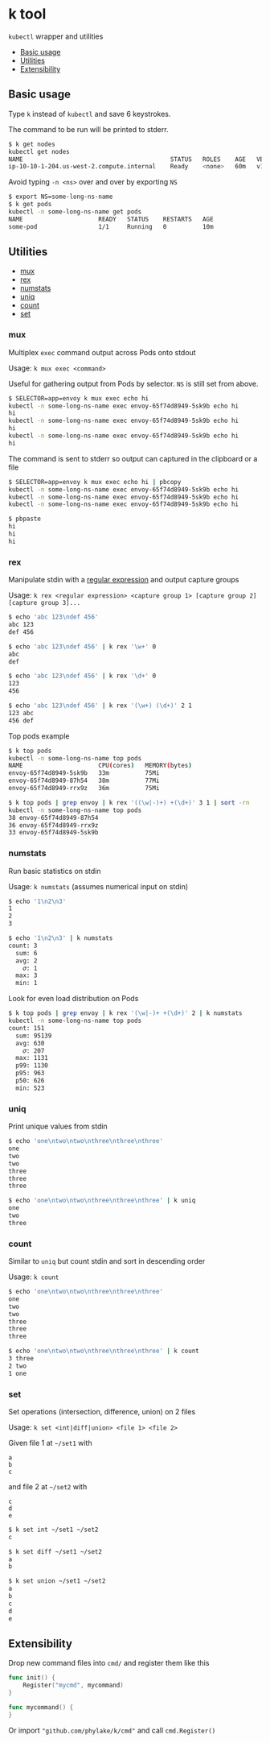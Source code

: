 k tool
======

`kubectl` wrapper and utilities

- [Basic usage](#basic-usage)
- [Utilities](#utilities)
- [Extensibility](#extensibility)

Basic usage
-----------

Type `k` instead of `kubectl` and save 6 keystrokes.

The command to be run will be printed to stderr.

```bash
$ k get nodes
kubectl get nodes
NAME                                         STATUS   ROLES    AGE   VERSION
ip-10-10-1-204.us-west-2.compute.internal    Ready    <none>   60m   v1.18.14
```

Avoid typing `-n <ns>` over and over by exporting `NS`

```bash
$ export NS=some-long-ns-name
$ k get pods
kubectl -n some-long-ns-name get pods
NAME                     READY   STATUS    RESTARTS   AGE
some-pod                 1/1     Running   0          10m
````

Utilities
--------

- [mux](#mux)
- [rex](#rex)
- [numstats](#numstats)
- [uniq](#uniq)
- [count](#count)
- [set](#set)

### mux

Multiplex `exec` command output across Pods onto stdout

Usage: `k mux exec <command>`

Useful for gathering output from Pods by selector. `NS` is still set from above.

```bash
$ SELECTOR=app=envoy k mux exec echo hi
kubectl -n some-long-ns-name exec envoy-65f74d8949-5sk9b echo hi
hi
kubectl -n some-long-ns-name exec envoy-65f74d8949-5sk9b echo hi
hi
kubectl -n some-long-ns-name exec envoy-65f74d8949-5sk9b echo hi
hi
```

The command is sent to stderr so output can captured in the clipboard or a file

```bash
$ SELECTOR=app=envoy k mux exec echo hi | pbcopy
kubectl -n some-long-ns-name exec envoy-65f74d8949-5sk9b echo hi
kubectl -n some-long-ns-name exec envoy-65f74d8949-5sk9b echo hi
kubectl -n some-long-ns-name exec envoy-65f74d8949-5sk9b echo hi

$ pbpaste
hi
hi
hi
```

### rex

Manipulate stdin with a [regular expression](https://regex101.com/) and output capture groups

Usage: `k rex <regular expression> <capture group 1> [capture group 2] [capture group 3]...`

```bash
$ echo 'abc 123\ndef 456'
abc 123
def 456

$ echo 'abc 123\ndef 456' | k rex '\w+' 0
abc
def

$ echo 'abc 123\ndef 456' | k rex '\d+' 0
123
456

$ echo 'abc 123\ndef 456' | k rex '(\w+) (\d+)' 2 1
123 abc
456 def
```

Top pods example

```bash
$ k top pods
kubectl -n some-long-ns-name top pods
NAME                     CPU(cores)   MEMORY(bytes)
envoy-65f74d8949-5sk9b   33m          75Mi
envoy-65f74d8949-87h54   38m          77Mi
envoy-65f74d8949-rrx9z   36m          75Mi

$ k top pods | grep envoy | k rex '((\w|-)+) +(\d+)' 3 1 | sort -rn
kubectl -n some-long-ns-name top pods
38 envoy-65f74d8949-87h54
36 envoy-65f74d8949-rrx9z
33 envoy-65f74d8949-5sk9b
```

### numstats

Run basic statistics on stdin

Usage: `k numstats` (assumes numerical input on stdin)

```bash
$ echo '1\n2\n3'
1
2
3

$ echo '1\n2\n3' | k numstats
count: 3
  sum: 6
  avg: 2
    𝜎: 1
  max: 3
  min: 1
```

Look for even load distribution on Pods

```bash
$ k top pods | grep envoy | k rex '(\w|-)+ +(\d+)' 2 | k numstats
kubectl -n some-long-ns-name top pods
count: 151
  sum: 95139
  avg: 630
    𝜎: 207
  max: 1131
  p99: 1130
  p95: 963
  p50: 626
  min: 523
```

### uniq

Print unique values from stdin

```bash
$ echo 'one\ntwo\ntwo\nthree\nthree\nthree'
one
two
two
three
three
three
```

```bash
$ echo 'one\ntwo\ntwo\nthree\nthree\nthree' | k uniq
one
two
three
```

### count

Similar to `uniq` but count stdin and sort in descending order

Usage: `k count`

```bash
$ echo 'one\ntwo\ntwo\nthree\nthree\nthree'
one
two
two
three
three
three

$ echo 'one\ntwo\ntwo\nthree\nthree\nthree' | k count
3 three
2 two
1 one
```

### set

Set operations (intersection, difference, union) on 2 files

Usage: `k set <int|diff|union> <file 1> <file 2>`

Given file 1 at `~/set1` with

```
a
b
c
```

and file 2 at `~/set2` with

```
c
d
e
```

```bash
$ k set int ~/set1 ~/set2
c

$ k set diff ~/set1 ~/set2
a
b

$ k set union ~/set1 ~/set2
a
b
c
d
e
```

Extensibility
-------------

Drop new command files into `cmd/` and register them like this

```go
func init() {
	Register("mycmd", mycommand)
}

func mycommand() {
}
```

Or import `"github.com/phylake/k/cmd"` and call `cmd.Register()`
